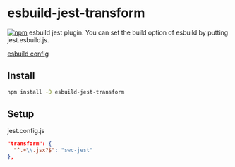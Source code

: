 # esbuild-jest-transform
[![npm](https://img.shields.io/npm/v/esbuild-jest-transform.svg)](https://www.npmjs.com/package/esbuild-jest-transform)
esbuild jest plugin.
You can set the build option of esbuild by putting jest.esbuild.js.

[esbuild config](https://github.com/evanw/esbuild/blob/v0.7.6/lib/types.ts)

## Install
```bash
npm install -D esbuild-jest-transform
```

## Setup
jest.config.js

```json
"transform": {
  "^.+\\.jsx?$": "swc-jest"
},
```

